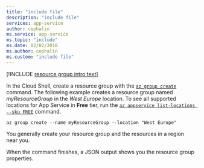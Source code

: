 ```yaml
---
title: "include file"
description: "include file"
services: app-service
author: cephalin
ms.service: app-service
ms.topic: "include"
ms.date: 02/02/2018
ms.author: cephalin
ms.custom: "include file"
---
```


[!INCLUDE [resource group intro text](~/reusable-content/ce-skilling/azure/includes/resource-group.md)]

In the Cloud Shell, create a resource group with the [`az group create`](/cli/azure/group) command. The following example creates a resource group named *myResourceGroup* in the *West Europe* location. To see all supported locations for App Service in **Free** tier, run the [`az appservice list-locations --sku FREE`](/cli/azure/appservice) command.

```azurecli-interactive
az group create --name myResourceGroup --location "West Europe"
```

You generally create your resource group and the resources in a region near you. 

When the command finishes, a JSON output shows you the resource group properties.
